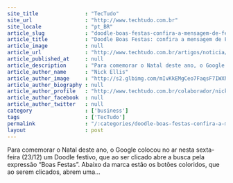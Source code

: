 ```yaml
---
site_title               : "TecTudo"
site_url                 : "http://www.techtudo.com.br"
site_locale              : "pt_BR"
article_slug             : "doodle-boas-festas-confira-a-mensagem-de-feliz-natal-do-google"
article_title            : "Doodle Boas Festas: confira a mensagem de Feliz Natal do Google!"
article_image            : null
article_url              : "http://www.techtudo.com.br/artigos/noticia/2011/12/doodle-boas-festas-confira-mensagem-de-feliz-natal-do-google.html"
article_published_at     : null
article_description      : "Para comemorar o Natal deste ano, o Google colocou no ar nesta sexta-feira (23/12) um Doodle festivo, que ao ser clicado abre a busca pela expressão “Boas Festas”. Abaixo da marca estão os botões coloridos, que ao serem clicados, abrem uma..."
article_author_name      : "Nick Ellis"
article_author_image     : "http://s2.glbimg.com/mIvKkEMgCeo7FaqsF7IWXhI1ez0=/30x30/s2.glbimg.com/UwYUMB-rQB1SmxeXax_qDdJ9Vm4=/0x25:180x205/75x75/s.glbimg.com/po/tt/f/original/2011/04/04/nick_ellis.jpeg"
article_author_biography : null
article_author_profile   : "http://www.techtudo.com.br/colaborador/nick-ellis.html"
article_author_facebook  : null
article_author_twitter   : null
category                 : ['business']
tags                     : ['TecTudo']
permalink                : "/:categories/doodle-boas-festas-confira-a-mensagem-de-feliz-natal-do-google/"
layout                   : post
---
```


Para comemorar o Natal deste ano, o Google colocou no ar nesta sexta-feira (23/12) um Doodle festivo, que ao ser clicado abre a busca pela expressão “Boas Festas”. Abaixo da marca estão os botões coloridos, que ao serem clicados, abrem uma...
